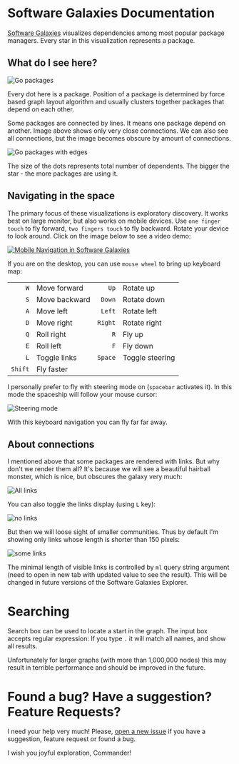 # Software Galaxies Documentation

[Software Galaxies](https://anvaka.github.io/pm/#/) visualizes dependencies among most popular package managers.
Every star in this visualization represents a package.

## What do I see here?

![Go packages](https://raw.githubusercontent.com/anvaka/pm/master/images/go_image.png)

Every dot here is a package. Position of a package is determined by
force based graph layout algorithm and usually clusters together packages
that depend on each other.

Some packages are connected by lines. It means one package depend on another.
Image above shows only very close connections. We can also see all connections,
but the image becomes obscure by amount of connections.

![Go packages with edges](https://raw.githubusercontent.com/anvaka/pm/master/images/go_image_all_links.png)

The size of the dots represents total number of dependents. The bigger the star - 
the more packages are using it.

## Navigating in the space

The primary focus of these visualizations is exploratory discovery. It works
best on large monitor, but also works on mobile devices. Use `one finger touch`
to fly forward, `two fingers touch` to fly backward. Rotate your device
to look around. Click on the image below to see a video demo:

[![Mobile Navigation in Software Galaxies ](http://img.youtube.com/vi/iWr-4U9tyTM/0.jpg)](http://www.youtube.com/watch?v=iWr-4U9tyTM)

If you are on the desktop, you can use `mouse wheel` to bring up keyboard map:

|    |    |    |   |
|---:|:---|---:|---|
| `W`  | Move forward  | `Up` |Rotate up|
| `S`  | Move backward  | `Down`  |Rotate down |
| `A`  | Move left  |`Left`|Rotate left|
| `D`  | Move right  |`Right` | Rotate right|
| `Q`  | Roll right  |`R` | Fly up|
| `E`  | Roll left  |`F` | Fly down|
| `L`  | Toggle links  | `Space` | Toggle steering |
| `Shift`  | Fly faster  |  |  |

I personally prefer to fly with steering mode on (`spacebar` activates it). In
this mode the spaceship will follow your mouse cursor:

![Steering mode](https://raw.githubusercontent.com/anvaka/pm/master/images/pm_steering.gif)

With this keyboard navigation you can fly far far away.

## About connections

I mentioned above that some packages are rendered with links. But why don't we
render them all? It's because we will see a beautiful hairball monster, which
is nice, but obscures the galaxy very much:

![All links](https://raw.githubusercontent.com/anvaka/pm/master/images/go_all_links_away.png)

You can also toggle the links display (using `L` key):

![no links](https://raw.githubusercontent.com/anvaka/pm/master/images/go_all_links_hidden.png)

But then we will loose sight of smaller communities. Thus by default I'm showing
only links whose length is shorter than 150 pixels:

![some links](https://raw.githubusercontent.com/anvaka/pm/master/images/go_some_links.png)

The minimal length of visible links is controlled by `ml` query string argument
(need to open in new tab with updated value to see the result). This will be
changed in future versions of the Software Galaxies Explorer.


# Searching

Search box can be used to locate a start in the graph. The input box accepts
regular expression: If you type `.` it will match all names, and show all results.

Unfortunately for larger graphs (with more than 1,000,000 nodes) this may result
in terrible performance and should be improved in the future.


# Found a bug? Have a suggestion? Feature Requests?

I need your help very much! Please, [open a new issue](https://github.com/anvaka/pm/issues/new)
if you have a suggestion, feature request or found a bug.

I wish you joyful exploration, Commander!
